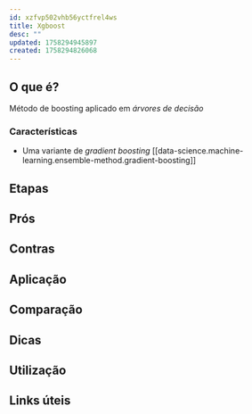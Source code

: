```yaml
---
id: xzfvp502vhb56yctfrel4ws
title: Xgboost
desc: ""
updated: 1758294945897
created: 1758294826068
---
```


## O que é?

Método de boosting aplicado em _árvores de decisão_

### Características

- Uma variante de _gradient boosting_ [[data-science.machine-learning.ensemble-method.gradient-boosting]]

## Etapas

## Prós

## Contras

## Aplicação

## Comparação

## Dicas

## Utilização

## Links úteis
